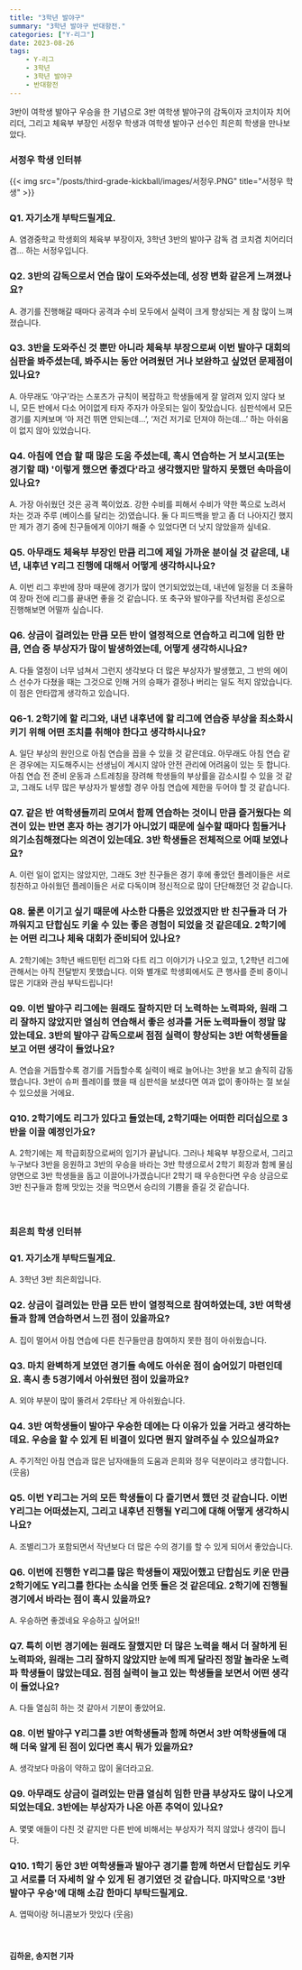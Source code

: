 ```yaml
---
title: "3학년 발야구"
summary: "3학년 발야구 반대항전."
categories: ["Y-리그"]
date: 2023-08-26
tags:
    - Y-리그
    - 3학년
    - 3학년 발야구
    - 반대항전
---
```


3반이 여학생 발야구 우승을 한 기념으로 3반 여학생 발야구의 감독이자 코치이자 치어리더, 그리고 체육부 부장인 서정우 학생과 여학생 발야구 선수인 최은희 학생을 만나보았다.

### 서정우 학생 인터뷰

{{< img src="/posts/third-grade-kickball/images/서정우.PNG" title="서정우 학생" >}}

### Q1. 자기소개 부탁드릴게요.

A. 염경중학교 학생회의 체육부 부장이자, 3학년 3반의 발야구 감독 겸 코치겸 치어리더 겸... 하는 서정우입니다.

### Q2. 3반의 감독으로서 연습 많이 도와주셨는데, 성장 변화 같은게 느껴졌나요?

A. 경기를 진행해갈 때마다 공격과 수비 모두에서 실력이 크게 향상되는 게 참 많이 느껴졌습니다.

### Q3. 3반을 도와주신 것 뿐만 아니라 체육부 부장으로써 이번 발야구 대회의 심판을 봐주셨는데, 봐주시는 동안 어려웠던 거나 보완하고 싶었던 문제점이 있나요?

A. 아무래도 ‘야구’라는 스포츠가 규칙이 복잡하고 학생들에게 잘 알려져 있지 않다 보니, 모든 반에서 다소 어이없게 타자 주자가 아웃되는 일이 잦았습니다. 심판석에서 모든 경기를 지켜보며 ‘아 저건 뛰면 안되는데...’, ‘저건 저기로 던져야 하는데...’ 하는 아쉬움이 없지 않아 있었습니다.

### Q4. 아침에 연습 할 때 많은 도움 주셨는데, 혹시 연습하는 거 보시고(또는 경기할 때) '이렇게 했으면 좋겠다'라고 생각했지만 말하지 못했던 속마음이 있나요?

A. 가장 아쉬웠던 것은 공격 쪽이었죠. 강한 수비를 피해서 수비가 약한 쪽으로 노려서 차는 것과 주루 (베이스를 달리는 것)였습니다. 둘 다 피드백을 받고 좀 더 나아지긴 했지만 제가 경기 중에 친구들에게 이야기 해줄 수 있었다면 더 낫지 않았을까 싶네요.

### Q5. 아무래도 체육부 부장인 만큼 리그에 제일 가까운 분이실 것 같은데, 내년, 내후년 Y리그 진행에 대해서 어떻게 생각하시나요?

A. 이번 리그 후반에 장마 때문에 경기가 많이 연기되었었는데, 내년에 일정을 더 조율하여 장마 전에 리그를 끝내면 좋을 것 같습니다. 또 축구와 발야구를 작년처럼 혼성으로 진행해보면 어떨까 싶습니다.

### Q6. 상금이 걸려있는 만큼 모든 반이 열정적으로 연습하고 리그에 임한 만큼, 연습 중 부상자가 많이 발생하였는데, 어떻게 생각하시나요?

A. 다들 열정이 너무 넘쳐서 그런지 생각보다 더 많은 부상자가 발생했고, 그 반의 에이스 선수가 다쳤을 때는 그것으로 인해 거의 승패가 결정나 버리는 일도 적지 않았습니다. 이 점은 안타깝게 생각하고 있습니다.

### Q6-1. 2학기에 할 리그와, 내년 내후년에 할 리그에 연습중 부상을 최소화시키기 위해 어떤 조치를 취해야 한다고 생각하시나요?

A. 일단 부상의 원인으로 아침 연습을 꼽을 수 있을 것 같은데요. 아무래도 아침 연습 같은 경우에는 지도해주시는 선생님이 계시지 않아 안전 관리에 어려움이 있는 듯 합니다. 아침 연습 전 준비 운동과 스트레칭을 장려해 학생들의 부상률을 감소시킬 수 있을 것 같고, 그래도 너무 많은 부상자가 발생할 경우 아침 연습에 제한을 두어야 할 것 같습니다.

### Q7. 같은 반 여학생들끼리 모여서 함께 연습하는 것이니 만큼 즐거웠다는 의견이 있는 반면 혼자 하는 경기가 아니었기 때문에 실수할 때마다 힘들거나 의기소침해졌다는 의견이 있는데요. 3반 학생들은 전체적으로 어때 보였나요?

A. 이런 일이 없지는 않았지만, 그래도 3반 친구들은 경기 후에 좋았던 플레이들은 서로 칭찬하고 아쉬웠던 플레이들은 서로 다독이며 정신적으로 많이 단단해졌던 것 같습니다.

### Q8. 물론 이기고 싶기 때문에 사소한 다툼은 있었겠지만 반 친구들과 더 가까워지고 단합심도 키울 수 있는 좋은 경험이 되었을 것 같은데요. 2학기에는 어떤 리그나 체육 대회가 준비되어 있나요?

A. 2학기에는 3학년 배드민턴 리그와 다트 리그 이야기가 나오고 있고, 1,2학년 리그에 관해서는 아직 전달받지 못했습니다. 이와 별개로 학생회에서도 큰 행사를 준비 중이니 많은 기대와 관심 부탁드립니다!

### Q9. 이번 발야구 리그에는 원래도 잘하지만 더 노력하는 노력파와, 원래 그리 잘하지 않았지만 열심히 연습해서 좋은 성과를 거둔 노력파들이 정말 많았는데요. 3반의 발야구 감독으로써 점점 실력이 향상되는 3반 여학생들을 보고 어떤 생각이 들었나요?

A. 연습을 거듭할수록 경기를 거듭할수록 실력이 배로 늘어나는 3반을 보고 솔직히 감동했습니다. 3반이 슈퍼 플레이를 했을 때 심판석을 보셨다면 여과 없이 좋아하는 절 보실 수 있으셨을 거에요.

### Q10. 2학기에도 리그가 있다고 들었는데, 2학기때는 어떠한 리더십으로 3반을 이끌 예정인가요?

A. 2학기에는 제 학급회장으로써의 임기가 끝납니다. 그러나 체육부 부장으로서, 그리고 누구보다 3반을 응원하고 3반의 우승을 바라는 3반 학생으로서 2학기 회장과 함께 물심양면으로 3반 학생들을 돕고 이끌어나가겠습니다! 2학기 때 우승한다면 우승 상금으로 3반 친구들과 함께 맛있는 것을 먹으면서 승리의 기쁨을 즐길 것 같습니다.

ㅤ

### 최은희 학생 인터뷰

### Q1. 자기소개 부탁드릴게요.

A. 3학년 3반 최은희입니다.

### Q2. 상금이 걸려있는 만큼 모든 반이 열정적으로 참여하였는데, 3반 여학생들과 함께 연습하면서 느낀 점이 있을까요?

A. 집이 멀어서 아침 연습에 다른 친구들만큼 참여하지 못한 점이 아쉬웠습니다.

### Q3. 마치 완벽하게 보였던 경기들 속에도 아쉬운 점이 숨어있기 마련인데요. 혹시 총 5경기에서 아쉬웠던 점이 있을까요?

A. 외야 부분이 많이 뚤려서 2루타난 게 아쉬웠습니다.

### Q4. 3반 여학생들이 발야구 우승한 데에는 다 이유가 있을 거라고 생각하는데요. 우승을 할 수 있게 된 비결이 있다면 뭔지 알려주실 수 있으실까요?

A. 주기적인 아침 연습과 많은 남자애들의 도움과 은희와 정우 덕분이라고 생각합니다. (웃음)

### Q5. 이번 Y리그는 거의 모든 학생들이 다 즐기면서 했던 것 같습니다. 이번 Y리그는 어떠셨는지, 그리고 내후년 진행될 Y리그에 대해 어떻게 생각하시나요?

A. 조별리그가 포함되면서 작년보다 더 많은 수의 경기를 할 수 있게 되어서 좋았습니다.

### Q6. 이번에 진행한 Y리그를 많은 학생들이 재밌어했고 단합심도 키운 만큼 2학기에도 Y리그를 한다는 소식을 언뜻 들은 것 같은데요. 2학기에 진행될 경기에서 바라는 점이 혹시 있을까요?

A. 우승하면 좋겠네요 우승하고 싶어요!!

### Q7. 특히 이번 경기에는 원래도 잘했지만 더 많은 노력을 해서 더 잘하게 된 노력파와, 원래는 그리 잘하지 않았지만 눈에 띄게 달라진 정말 놀라운 노력파 학생들이 많았는데요. 점점 실력이 늘고 있는 학생들을 보면서 어떤 생각이 들었나요?

A. 다들 열심히 하는 것 같아서 기분이 좋았어요.

### Q8. 이번 발야구 Y리그를 3반 여학생들과 함께 하면서 3반 여학생들에 대해 더욱 알게 된 점이 있다면 혹시 뭐가 있을까요?

A. 생각보다 마음이 약하고 많이 울더라고요.

### Q9. 아무래도 상금이 걸려있는 만큼 열심히 임한 만큼 부상자도 많이 나오게 되었는데요. 3반에는 부상자가 나온 아픈 추억이 있나요?

A. 몇몇 애들이 다친 것 같지만 다른 반에 비해서는 부상자가 적지 않았나 생각이 듭니다.

### Q10. 1학기 동안 3반 여학생들과 발야구 경기를 함께 하면서 단합심도 키우고 서로를 더 자세히 알 수 있게 된 경기였던 것 같습니다. 마지막으로 '3반 발야구 우승'에 대해 소감 한마디 부탁드릴게요.

A. 엽떡이랑 허니콤보가 맛있다 (웃음)

ㅤ

#### 김하윤, 송지현 기자
